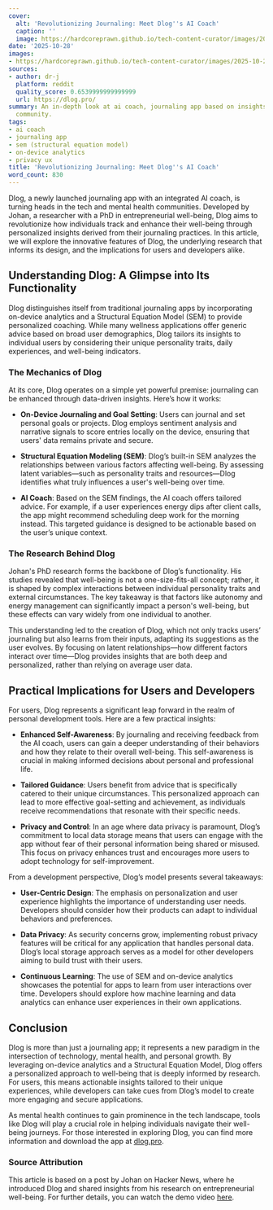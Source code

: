 ```yaml
---
cover:
  alt: 'Revolutionizing Journaling: Meet Dlog''s AI Coach'
  caption: ''
  image: https://hardcoreprawn.github.io/tech-content-curator/images/2025-10-28-revolutionizing-journaling-dlogs-ai-coach-67807b60b1b9.png
date: '2025-10-28'
images:
- https://hardcoreprawn.github.io/tech-content-curator/images/2025-10-28-revolutionizing-journaling-dlogs-ai-coach-67807b60b1b9-icon.png
sources:
- author: dr-j
  platform: reddit
  quality_score: 0.6539999999999999
  url: https://dlog.pro/
summary: An in-depth look at ai coach, journaling app based on insights from the tech
  community.
tags:
- ai coach
- journaling app
- sem (structural equation model)
- on-device analytics
- privacy ux
title: 'Revolutionizing Journaling: Meet Dlog''s AI Coach'
word_count: 830
---
```


Dlog, a newly launched journaling app with an integrated AI coach, is turning heads in the tech and mental health communities. Developed by Johan, a researcher with a PhD in entrepreneurial well-being, Dlog aims to revolutionize how individuals track and enhance their well-being through personalized insights derived from their journaling practices. In this article, we will explore the innovative features of Dlog, the underlying research that informs its design, and the implications for users and developers alike.

## Understanding Dlog: A Glimpse into Its Functionality

Dlog distinguishes itself from traditional journaling apps by incorporating on-device analytics and a Structural Equation Model (SEM) to provide personalized coaching. While many wellness applications offer generic advice based on broad user demographics, Dlog tailors its insights to individual users by considering their unique personality traits, daily experiences, and well-being indicators.

### The Mechanics of Dlog

At its core, Dlog operates on a simple yet powerful premise: journaling can be enhanced through data-driven insights. Here’s how it works:

- **On-Device Journaling and Goal Setting**: Users can journal and set personal goals or projects. Dlog employs sentiment analysis and narrative signals to score entries locally on the device, ensuring that users' data remains private and secure.

- **Structural Equation Modeling (SEM)**: Dlog’s built-in SEM analyzes the relationships between various factors affecting well-being. By assessing latent variables—such as personality traits and resources—Dlog identifies what truly influences a user's well-being over time.

- **AI Coach**: Based on the SEM findings, the AI coach offers tailored advice. For example, if a user experiences energy dips after client calls, the app might recommend scheduling deep work for the morning instead. This targeted guidance is designed to be actionable based on the user’s unique context.

### The Research Behind Dlog

Johan's PhD research forms the backbone of Dlog’s functionality. His studies revealed that well-being is not a one-size-fits-all concept; rather, it is shaped by complex interactions between individual personality traits and external circumstances. The key takeaway is that factors like autonomy and energy management can significantly impact a person's well-being, but these effects can vary widely from one individual to another.

This understanding led to the creation of Dlog, which not only tracks users’ journaling but also learns from their inputs, adapting its suggestions as the user evolves. By focusing on latent relationships—how different factors interact over time—Dlog provides insights that are both deep and personalized, rather than relying on average user data.

## Practical Implications for Users and Developers

For users, Dlog represents a significant leap forward in the realm of personal development tools. Here are a few practical insights:

- **Enhanced Self-Awareness**: By journaling and receiving feedback from the AI coach, users can gain a deeper understanding of their behaviors and how they relate to their overall well-being. This self-awareness is crucial in making informed decisions about personal and professional life.

- **Tailored Guidance**: Users benefit from advice that is specifically catered to their unique circumstances. This personalized approach can lead to more effective goal-setting and achievement, as individuals receive recommendations that resonate with their specific needs.

- **Privacy and Control**: In an age where data privacy is paramount, Dlog’s commitment to local data storage means that users can engage with the app without fear of their personal information being shared or misused. This focus on privacy enhances trust and encourages more users to adopt technology for self-improvement.

From a development perspective, Dlog’s model presents several takeaways:

- **User-Centric Design**: The emphasis on personalization and user experience highlights the importance of understanding user needs. Developers should consider how their products can adapt to individual behaviors and preferences.

- **Data Privacy**: As security concerns grow, implementing robust privacy features will be critical for any application that handles personal data. Dlog’s local storage approach serves as a model for other developers aiming to build trust with their users.

- **Continuous Learning**: The use of SEM and on-device analytics showcases the potential for apps to learn from user interactions over time. Developers should explore how machine learning and data analytics can enhance user experiences in their own applications.

## Conclusion

Dlog is more than just a journaling app; it represents a new paradigm in the intersection of technology, mental health, and personal growth. By leveraging on-device analytics and a Structural Equation Model, Dlog offers a personalized approach to well-being that is deeply informed by research. For users, this means actionable insights tailored to their unique experiences, while developers can take cues from Dlog’s model to create more engaging and secure applications.

As mental health continues to gain prominence in the tech landscape, tools like Dlog will play a crucial role in helping individuals navigate their well-being journeys. For those interested in exploring Dlog, you can find more information and download the app at [dlog.pro](https://dlog.pro/).

### Source Attribution

This article is based on a post by Johan on Hacker News, where he introduced Dlog and shared insights from his research on entrepreneurial well-being. For further details, you can watch the demo video [here](https://www.youtube.com/watch?v=74C4P8I164M).